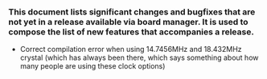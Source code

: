 ### This document lists significant changes and bugfixes that are not yet in a release available via board manager. It is used to compose the list of new features that accompanies a release. 

* Correct compilation error when using 14.7456MHz and 18.432MHz crystal (which has always been there, which says something about how many people are using these clock options)
